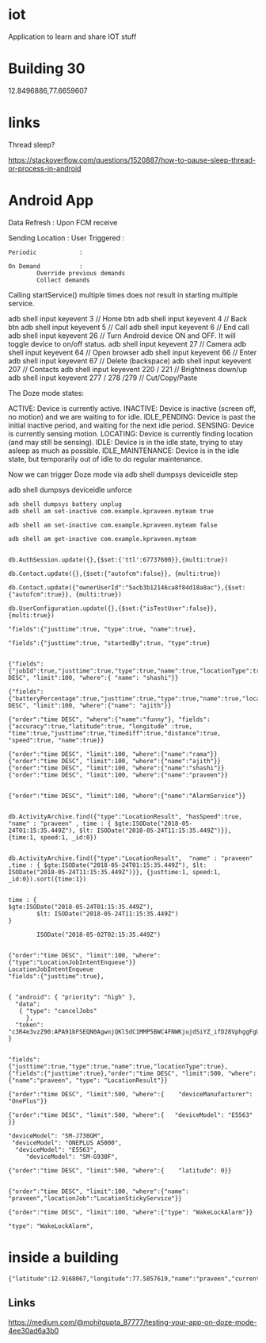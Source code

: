 # iot
Application to learn and share IOT stuff

# Building 30
12.8496886,77.6659607

# links
Thread sleep?

https://stackoverflow.com/questions/1520887/how-to-pause-sleep-thread-or-process-in-android


# Android App
Data Refresh : Upon FCM receive 

Sending Location :
    User Triggered      :
    
    Periodic            :
   
    On Demand           : 
            Override previous demands
            Collect demands

Calling startService() multiple times does not result in starting multiple service.

adb shell input keyevent 3 // Home btn
adb shell input keyevent 4 // Back btn
adb shell input keyevent 5 // Call
adb shell input keyevent 6 // End call
adb shell input keyevent 26  // Turn Android device ON and OFF. It will toggle device to on/off status.
adb shell input keyevent 27 // Camera
adb shell input keyevent 64 // Open browser
adb shell input keyevent 66 // Enter
adb shell input keyevent 67 // Delete (backspace)
adb shell input keyevent 207 // Contacts
adb shell input keyevent 220 / 221 // Brightness down/up
adb shell input keyevent 277 / 278 /279 // Cut/Copy/Paste


The Doze mode states:

ACTIVE: Device is currently active.
INACTIVE: Device is inactive (screen off, no motion) and we are waiting to for idle.
IDLE_PENDING: Device is past the initial inactive period, and waiting for the next idle period.
SENSING: Device is currently sensing motion.
LOCATING: Device is currently finding location (and may still be sensing).
IDLE: Device is in the idle state, trying to stay asleep as much as possible.
IDLE_MAINTENANCE: Device is in the idle state, but temporarily out of idle to do regular maintenance.

Now we can trigger Doze mode via
 adb shell dumpsys deviceidle step

adb shell dumpsys deviceidle unforce


```
adb shell dumpsys battery unplug
adb shell am set-inactive com.example.kpraveen.myteam true

adb shell am set-inactive com.example.kpraveen.myteam false

adb shell am get-inactive com.example.kpraveen.myteam 


```

```
db.AuthSession.update({},{$set:{'ttl':67737600}},{multi:true})

db.Contact.update({},{$set:{"autofcm":false}}, {multi:true})

db.Contact.update({"ownerUserId":"5acb3b12146ca8f84d18a8ac"},{$set:{"autofcm":true}}, {multi:true})

db.UserConfiguration.update({},{$set:{"isTestUser":false}}, {multi:true})

"fields":{"justtime":true, "type":true, "name":true},

"fields":{"justtime":true, "startedBy":true, "type":true}


{"fields":{"jobId":true,"justtime":true,"type":true,"name":true,"locationType":true},"order":"time DESC", "limit":100, "where":{ "name": "shashi"}}

{"fields":{"batteryPercentage":true,"justtime":true,"type":true,"name":true,"locationType":true},"order":"time DESC", "limit":100, "where":{"name": "ajith"}}

{"order":"time DESC", "where":{"name":"funny"}, "fields":{"accuracy":true,"latitude":true, "longitude" :true, "time":true,"justtime":true,"timediff":true,"distance":true, "speed":true, "name":true}}

{"order":"time DESC", "limit":100, "where":{"name":"rama"}}
{"order":"time DESC", "limit":100, "where":{"name":"ajith"}}
{"order":"time DESC", "limit":100, "where":{"name":"shashi"}}
{"order":"time DESC", "limit":100, "where":{"name":"praveen"}}


{"order":"time DESC", "limit":100, "where":{"name":"AlarmService"}}


db.ActivityArchive.find({"type":"LocationResult", "hasSpeed":true, "name" : "praveen" , time : { $gte:ISODate("2018-05-24T01:15:35.449Z"), $lt: ISODate("2018-05-24T11:15:35.449Z")}}, {time:1, speed:1, _id:0})


db.ActivityArchive.find({"type":"LocationResult",  "name" : "praveen" ,time : { $gte:ISODate("2018-05-24T01:15:35.449Z"), $lt: ISODate("2018-05-24T11:15:35.449Z")}}, {justtime:1, speed:1, _id:0}).sort({time:1})


time : {
$gte:ISODate("2018-05-24T01:15:35.449Z"),
        $lt: ISODate("2018-05-24T11:15:35.449Z")
}

        ISODate("2018-05-02T02:15:35.449Z")


{"order":"time DESC", "limit":100, "where":{"type":"LocationJobIntentEnqueue"}}
LocationJobIntentEnqueue
"fields":{"justtime":true},


{ "android": { "priority": "high" },
  "data": 
   { "type": "cancelJobs"
     },
  "token": "c3R4e3vzZ90:APA91bFSEQN0AgwnjQKl5dC1MMP5BWC4FNWKjujdSiYZ_ifD28VphggFgU9qNUw954Mt7Xm4RMbDAa2vfawnChybG6QS_EXPO8i78l3B34j1cdMFkdluI4Hf3dqnuAG7V84k5vfMDV1W" }


"fields":{"justtime":true,"type":true,"name":true,"locationType":true},
{"fields":{"justtime":true},"order":"time DESC", "limit":500, "where":{"name":"praveen", "type": "LocationResult"}}

{"order":"time DESC", "limit":500, "where":{    "deviceManufacturer": "OnePlus"}}

{"order":"time DESC", "limit":500, "where":{   "deviceModel": "E5563"  }}

"deviceModel": "SM-J730GM",
 "deviceModel": "ONEPLUS A5000",
  "deviceModel": "E5563",
     "deviceModel": "SM-G930F",

{"order":"time DESC", "limit":500, "where":{    "latitude": 0}}


{"order":"time DESC", "limit":100, "where":{"name": "praveen","locationJob":"LocationStickyService"}}

{"order":"time DESC", "limit":100, "where":{"type": "WakeLockAlarm"}}

"type": "WakeLockAlarm",
```

# inside a building 
```
{"latitude":12.9168067,"longitude":77.5857619,"name":"praveen","currentTime":1525526145137,"locationTime":1525526145115,"time":1525526145137,"type":"LocationResult","pkgtype":"NonStickyLocationService","gpsRequest":true,"hasSpeed":false,"provider":"fused","accuracy":699.9990234375,"justtime":"18:45:45"}
```

## Links

https://medium.com/@mohitgupta_87777/testing-your-app-on-doze-mode-4ee30ad6a3b0


